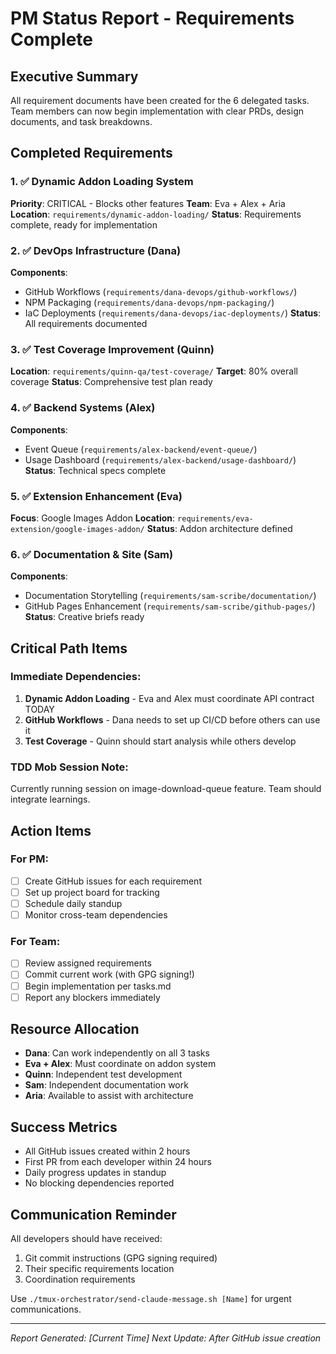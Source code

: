 # PM Status Report - Requirements Complete

## Executive Summary
All requirement documents have been created for the 6 delegated tasks. Team members can now begin implementation with clear PRDs, design documents, and task breakdowns.

## Completed Requirements

### 1. ✅ Dynamic Addon Loading System
**Priority**: CRITICAL - Blocks other features
**Team**: Eva + Alex + Aria
**Location**: `requirements/dynamic-addon-loading/`
**Status**: Requirements complete, ready for implementation

### 2. ✅ DevOps Infrastructure (Dana)
**Components**:
- GitHub Workflows (`requirements/dana-devops/github-workflows/`)
- NPM Packaging (`requirements/dana-devops/npm-packaging/`)
- IaC Deployments (`requirements/dana-devops/iac-deployments/`)
**Status**: All requirements documented

### 3. ✅ Test Coverage Improvement (Quinn)
**Location**: `requirements/quinn-qa/test-coverage/`
**Target**: 80% overall coverage
**Status**: Comprehensive test plan ready

### 4. ✅ Backend Systems (Alex)
**Components**:
- Event Queue (`requirements/alex-backend/event-queue/`)
- Usage Dashboard (`requirements/alex-backend/usage-dashboard/`)
**Status**: Technical specs complete

### 5. ✅ Extension Enhancement (Eva)
**Focus**: Google Images Addon
**Location**: `requirements/eva-extension/google-images-addon/`
**Status**: Addon architecture defined

### 6. ✅ Documentation & Site (Sam)
**Components**:
- Documentation Storytelling (`requirements/sam-scribe/documentation/`)
- GitHub Pages Enhancement (`requirements/sam-scribe/github-pages/`)
**Status**: Creative briefs ready

## Critical Path Items

### Immediate Dependencies:
1. **Dynamic Addon Loading** - Eva and Alex must coordinate API contract TODAY
2. **GitHub Workflows** - Dana needs to set up CI/CD before others can use it
3. **Test Coverage** - Quinn should start analysis while others develop

### TDD Mob Session Note:
Currently running session on image-download-queue feature. Team should integrate learnings.

## Action Items

### For PM:
- [ ] Create GitHub issues for each requirement
- [ ] Set up project board for tracking
- [ ] Schedule daily standup
- [ ] Monitor cross-team dependencies

### For Team:
- [ ] Review assigned requirements
- [ ] Commit current work (with GPG signing!)
- [ ] Begin implementation per tasks.md
- [ ] Report any blockers immediately

## Resource Allocation
- **Dana**: Can work independently on all 3 tasks
- **Eva + Alex**: Must coordinate on addon system
- **Quinn**: Independent test development
- **Sam**: Independent documentation work
- **Aria**: Available to assist with architecture

## Success Metrics
- All GitHub issues created within 2 hours
- First PR from each developer within 24 hours
- Daily progress updates in standup
- No blocking dependencies reported

## Communication Reminder
All developers should have received:
1. Git commit instructions (GPG signing required)
2. Their specific requirements location
3. Coordination requirements

Use `./tmux-orchestrator/send-claude-message.sh [Name]` for urgent communications.

---
*Report Generated: [Current Time]*
*Next Update: After GitHub issue creation*